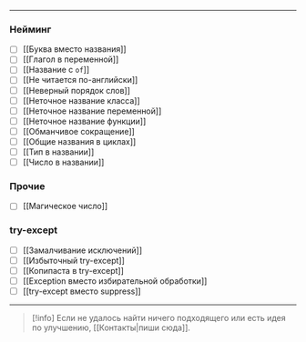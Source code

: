 ***
### Нейминг

- [ ] [[Буква вместо названия]]
- [ ] [[Глагол в переменной]]
- [ ] [[Название с `of`]]
- [ ] [[Не читается по-английски]]
- [ ] [[Неверный порядок слов]]
- [ ] [[Неточное название класса]]
- [ ] [[Неточное название переменной]]
- [ ] [[Неточное название функции]]
- [ ] [[Обманчивое сокращение]]
- [ ] [[Общие названия в циклах]]
- [ ] [[Тип в названии]]
- [ ] [[Число в названии]]

### Прочие

- [ ] [[Магическое число]]

### try-except

- [ ] [[Замалчивание исключений]]
- [ ] [[Избыточный try-except]]
- [ ] [[Копипаста в try-except]]
- [ ] [[Exception вместо избирательной обработки]]
- [ ] [[try-except вместо suppress]]

***

> [!info]
> Если не удалось найти ничего подходящего или есть идея по улучшению, [[Контакты|пиши сюда]].
